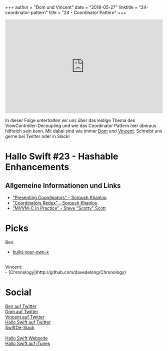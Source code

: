 +++
author = "Dom und Vincent"
date = "2018-05-27"
linktitle = "24-coordinator-pattern"
title = "24 - Coordinator Pattern"
+++

<iframe width="100%" height="300" scrolling="no" frameborder="no" src="https://w.soundcloud.com/player/?url=https%3A//api.soundcloud.com/tracks/449455920&color=%23ff5500&auto_play=false&hide_related=false&show_comments=true&show_user=true&show_reposts=false&show_teaser=true&visual=true"></iframe>

In dieser Folge unterhalten wir uns über das leidige Thema des ViewController-Decoupling und wie das Coordinator Pattern hier überaus hilfreich sein kann. Mit dabei sind wie immer [Dom](https://twitter.com/swiftpainless) und [Vincent](https://twitter.com/regexident). Schreibt uns gerne bei Twitter oder in Slack!

# Hallo Swift #23 - Hashable Enhancements

## Allgemeine Informationen und Links

- ["Presenting Coordinators" - Soroush Khanlou](http://vimeo.com/144116310)
- ["Coordinators Redux" - Soroush Khanlou](http://khanlou.com/2015/10/coordinators-redux/)
- ["MVVM-C In Practice" - Steve "Scotty" Scott](www.youtube.com/watch?v=9VojuJpUuE8)

# Picks

Ben:<br>
- [build-your-own-x](http://github.com/danistefanovic/build-your-own-x)<br>
<br>
Vincent: <br>
- [Chronology](http://github.com/davedelong/Chronology)<br>

# Social
[Ben auf Twitter](https://twitter.com/benchr)<br>
[Dom auf Twitter](https://twitter.com/swiftpainless)<br>
[Vincent auf Twitter](https://twitter.com/regexident)<br>
[Hallo Swift auf Twitter](https://twitter.com/hallo_swift)<br>
[SwiftDe-Slack](http://slack.swiftde.net)<br>
<br>
[Hallo Swift Webseite](http://hallo-swift.de)<br>
[Hallo Swift auf iTunes](https://itunes.apple.com/de/podcast/hallo-swift/id1225721421?mt=2)<br>
<br>
